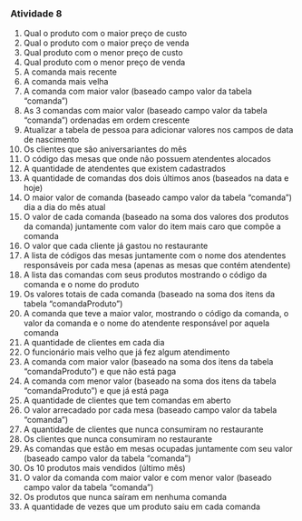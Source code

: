 ### Atividade 8

1. Qual o produto com o maior preço de custo
2. Qual o produto com o maior preço de venda
3. Qual produto com o menor preço de custo
4. Qual produto com o menor preço de venda
5. A comanda mais recente
6. A comanda mais velha
7. A comanda com maior valor (baseado campo valor da tabela “comanda”) 
8. As 3 comandas com maior valor (baseado campo valor da tabela “comanda”) ordenadas em ordem crescente
9. Atualizar a tabela de pessoa para adicionar valores nos campos de data de nascimento
10. Os clientes que são aniversariantes do mês
11. O código das mesas que onde não possuem atendentes alocados
12. A quantidade de atendentes que existem cadastrados
13. A quantidade de comandas dos dois últimos anos (baseados na data e hoje) 
14. O maior valor de comanda (baseado campo valor da tabela “comanda”) dia a dia do mês atual
15. O valor de cada comanda (baseado na soma dos valores dos produtos da comanda) juntamente com valor do item mais caro que compõe a comanda 
16. O valor que cada cliente já gastou no restaurante 
17. A lista de códigos das mesas juntamente com o nome dos atendentes responsáveis por cada mesa (apenas as mesas que contém atendente)
18. A lista das comandas com seus produtos mostrando o código da comanda e o nome do produto
19. Os valores totais de cada comanda (baseado na soma dos itens da tabela “comandaProduto”)
20. A comanda que teve a maior valor, mostrando o código da comanda, o valor da comanda e o nome do atendente responsável por aquela comanda
21. A quantidade de clientes em cada dia
22. O funcionário mais velho que já fez algum atendimento
23. A comanda com maior valor (baseado na soma dos itens da tabela “comandaProduto”) e que não está paga
24. A comanda com menor valor (baseado na soma dos itens da tabela “comandaProduto”) e que já está paga
25. A quantidade de clientes que tem comandas em aberto
26. O valor arrecadado por cada mesa (baseado campo valor da tabela “comanda”)
27. A quantidade de clientes que nunca consumiram no restaurante
28. Os clientes que nunca consumiram no restaurante
29. As comandas que estão em mesas ocupadas juntamente com seu valor (baseado campo valor da tabela “comanda”)
30. Os 10 produtos mais vendidos (último mês)
31. O valor da comanda com maior valor e com menor valor (baseado campo valor da tabela “comanda”)
32. Os produtos que nunca saíram em nenhuma comanda 
33. A quantidade de vezes que um produto saiu em cada comanda
